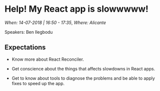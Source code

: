 # Help! My React app is slowwwww!

*When: 14-07-2018 | 16:50 - 17:35*, *Where: Alicante*

Speakers: Ben Ilegbodu

## Expectations

- Know more about React Reconciler.

- Get conscience about the things that affects slowdowns in React apps.

- Get to know about tools to diagnose the problems and be able to apply fixes to speed up the app.
